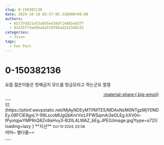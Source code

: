 ```yaml
---
slug: 0-150382136
date: 2024-10-10 02:57:05.336000+09:00
authors:
  - 65737dd21e53a055e438df14865ed37f
  - 01435f74a49ba8a519705ad242348232
categories:
  - Jisun
tags:
  - Fan Post
---
```


# 0-150382136

<div class="post-container" markdown="1">
<div class="content-container md-sidebar__scrollwrap" markdown="1">

요즘 젊은이들은 방해금지 모드를 방금모라고 하는군요 껄껄

</div>
</div>

<div style="text-align: right;" markdown="1">
<a href="https://weverse.io/fromis9/fanpost/0-150382136" style="text-align: right;">:material-share:{.big-emoji}</a>
</div>
---

<div class="comments-container md-sidebar__scrollwrap" markdown="1">
<div class="comment" markdown="1">
<div class='id-container' markdown="1">
![](https://phinf.wevpstatic.net/MjAyNDEyMTlfMTE5/MDAxNzM0NTgzMjY0NDEy.08FClE9gxLY-99LscoMUgQbKnrVicLFFWSqmAi3eGLEg.hXV0n-tPyoIqjwYMPRrQ8Zn9aHvy3-B2llL4LWAZ_bEg.JPEG/image.jpg?type=s72){ loading=lazy }
**<span class="artist">지선</span>** <small>Oct 10 2024, 02:58</small><br>
</div>
<div class='comment-body' markdown="1">
어머~ 별다줄~⭐️
</div>
</div>
</div>
---
